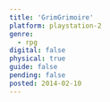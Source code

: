 ```yaml
---
title: 'GrimGrimoire'
platform: playstation-2
genre:
  - rpg
digital: false
physical: true
guide: false
pending: false
posted: 2014-02-10
---
```

